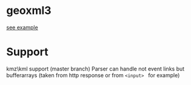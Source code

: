 # geoxml3
[see example](http://www.geocodezip.com/geoxml3_test/v3_geoxml3_kmltest_linkto.html?lat=41.897573&lng=-87.749474&zoom=10&type=m&filename=cta.xml)
# Support
kmz\kml support (master branch)
Parser can handle not event links but bufferarrays (taken from http response or from ```<input> ``` for example)